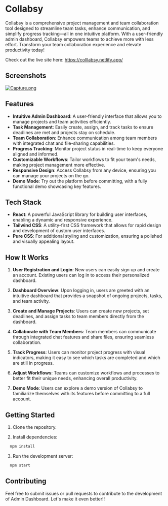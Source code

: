 
# Collabsy

Collabsy is a comprehensive project management and team collaboration tool designed to streamline team tasks, enhance communication, and simplify progress tracking—all in one intuitive platform. With a user-friendly admin dashboard, Collabsy empowers teams to achieve more with less effort. Transform your team collaboration experience and elevate productivity today!

Check out the live site here: https://colllabsy.netlify.app/



## Screenshots

[![Capture.png](https://i.postimg.cc/3rS7fmQg/Capture.png)](https://postimg.cc/3WvPdyRR)


## Features

- **Intuitive Admin Dashboard**: A user-friendly interface that allows you to manage projects and team activities efficiently.
- **Task Management**: Easily create, assign, and track tasks to ensure deadlines are met and projects stay on schedule.
- **Team Collaboration**: Enhance communication among team members with integrated chat and file-sharing capabilities.
- **Progress Tracking**: Monitor project status in real-time to keep everyone aligned and informed.
- **Customizable Workflows**: Tailor workflows to fit your team's needs, making project management more effective.
- **Responsive Design**: Access Collabsy from any device, ensuring you can manage your projects on the go.
- **Demo Mode**: Try out the platform before committing, with a fully functional demo showcasing key features.
## Tech Stack

- **React**: A powerful JavaScript library for building user interfaces, enabling a dynamic and responsive experience.
- **Tailwind CSS**: A utility-first CSS framework that allows for rapid design and development of custom user interfaces.
- **Pure CSS**: For additional styling and customization, ensuring a polished and visually appealing layout.
## How It Works

1. **User Registration and Login**: New users can easily sign up and create an account. Existing users can log in to access their personalized dashboard.

2. **Dashboard Overview**: Upon logging in, users are greeted with an intuitive dashboard that provides a snapshot of ongoing projects, tasks, and team activity.

3. **Create and Manage Projects**: Users can create new projects, set deadlines, and assign tasks to team members directly from the dashboard.

4. **Collaborate with Team Members**: Team members can communicate through integrated chat features and share files, ensuring seamless collaboration.

5. **Track Progress**: Users can monitor project progress with visual indicators, making it easy to see which tasks are completed and which are still in progress.

6. **Adjust Workflows**: Teams can customize workflows and processes to better fit their unique needs, enhancing overall productivity.

7. **Demo Mode**: Users can explore a demo version of Collabsy to familiarize themselves with its features before committing to a full account.

## Getting Started

1. Clone the repository.

2. Install dependencies:

```bash
  npm install
```

3. Run the development server:

```bash
  npm start
```    
## Contributing

Feel free to submit issues or pull requests to contribute to the development of Admin Dashboard. Let's make it even better!!

